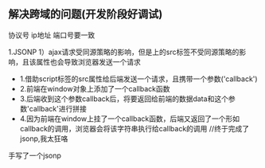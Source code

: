 ## 解决跨域的问题(开发阶段好调试)
协议号  ip地址  端口号要一致


1.JSONP
1）ajax请求受同源策略的影响，但是<scrpit>上的src标签不受同源策略的影响，且该属性也会导致浏览器发送一个请求
- 1.借助script标签的src属性给后端发送一个请求，且携带一个参数('callback')
- 2.前端在window对象上添加了一个callback函数
- 3.后端收到这个参数callback后，将要返回给前端的数据data和这个参数'callback'进行拼接
- 4.因为前端在window上挂了一个callback函数，后端又返回了一个形如callback的调用，浏览器会将该字符串执行给callback的调用
//终于完成了jsonp,我太狂咯



手写了一个jsonp